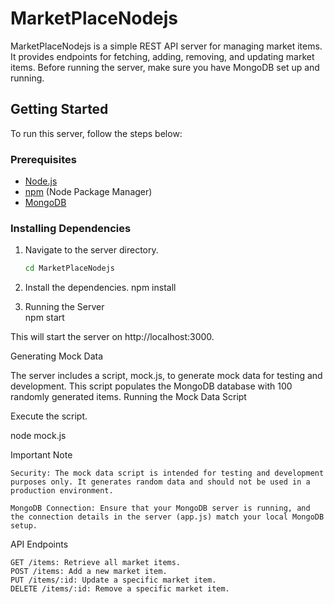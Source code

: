 # MarketPlaceNodejs

MarketPlaceNodejs is a simple REST API server for managing market items. It provides endpoints for fetching, adding, removing, and updating market items. Before running the server, make sure you have MongoDB set up and running.

## Getting Started

To run this server, follow the steps below:

### Prerequisites

- [Node.js](https://nodejs.org/)
- [npm](https://www.npmjs.com/) (Node Package Manager)
- [MongoDB](https://www.mongodb.com/)

### Installing Dependencies

1. Navigate to the server directory.

   ```bash
   cd MarketPlaceNodejs
2. Install the dependencies.
   npm install
3. Running the Server   
   npm start

This will start the server on http://localhost:3000.

Generating Mock Data

The server includes a script, mock.js, to generate mock data for testing and development. This script populates the MongoDB database with 100 randomly generated items.
Running the Mock Data Script

Execute the script.

node mock.js

Important Note

    Security: The mock data script is intended for testing and development purposes only. It generates random data and should not be used in a production environment.

    MongoDB Connection: Ensure that your MongoDB server is running, and the connection details in the server (app.js) match your local MongoDB setup.

API Endpoints

    GET /items: Retrieve all market items.
    POST /items: Add a new market item.
    PUT /items/:id: Update a specific market item.
    DELETE /items/:id: Remove a specific market item.
    
   
   
  

